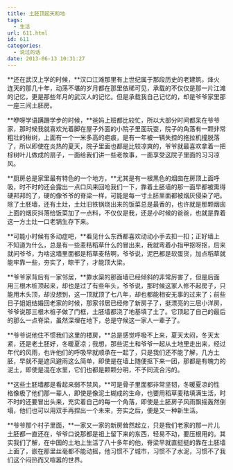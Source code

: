 ```yaml
---
title: 土胚顶起天和地
tags:
  - 生活
url: 611.html
id: 611
categories:
  - 说过的话
date: 2013-06-13 10:31:27
---
```


**还在武汉上学的时候，**汉口江滩那里有上世纪属于那段历史的老建筑，烽火连天的那几十年，动荡不堪的岁月都在那里依稀可见，承载的不仅仅是那一片江滩的记忆，更是那些年月的武汉人的记忆。但是承载我自己记忆的，却是爷爷家里那一座三间土胚房。 

**咿呀学语蹒跚学步的时候，**爸妈上班都比较忙，所以大部分时间都呆在爷爷家，那时候我就喜欢光着脚在屋子外面的小院子里面玩耍，院子的角落有一颗非常粗壮的楸树，上面有一个一米多高的疤痕，是有一年被一辆失控的拖拉机撞脱落了，所以即使在炎热的夏天，院子里面也都是比较凉爽的，爷爷就最喜欢拿着一把棕树叶儿做成的扇子，一面给我们讲一些老故事，一面享受这院子里面的习习凉风。 

**厨房总是家里最有特色的一个地方，**尤其是有一根黑色的烟囱在房顶上面呼吸，时不时的还会露出一点口风来回呛我们一下，靠着土胚墙的那一面早都被熏得硬邦邦的了，硬的像爷爷的脊梁一样，可能是每一寸土胚里面都被烟灰侵染了吧。除了土胚墙，还有土灶，土灶旧铁锅烧出来的饭菜总是最香的，也许就是那颗烟囱上面的烟灰抖落给饭菜加了一点料，不仅仅是我，还是小时候的爸爸，也就是靠着这一方土灶一口老锅生存下来。 

**可能小时候有多动症吧，**看见什么东西都喜欢动动小手去扣一扣；正好墙上不知道为什么，总是有一些麦秸稻草什么的冒出来，我就弯着小指甲抠呀抠，后来就问爷爷，为啥这墙里面都是稻草麦秸啊，爷爷说，泥巴都是软蛋货，加点稻草就能牢靠一些，夯实了，晾干了，才能顶大梁。 

**爷爷家背后有一家邻居，**靠水渠的那面墙已经倾斜的非常厉害了，但是后面用三根木桩顶起来，却也是过了有些年头，爷爷说，那时候这家人修不起房子，只能用木头顶，却没想到，这一顶就顶了七八年，却也都能相安无事的过来了；前些日子姐姐结婚回老家的时候，那家邻居已经修了新房子了，挺漂亮的三层小洋房，爷爷说那三根木桩子做了门框，土胚墙都浇了地基填了土了。它顶起了自己的最后的那么一点脊梁，虽然深埋在地下，总是守候这一家人一辈子了。 

**爷爷说他住不惯我们这里的楼房，**总是感觉呼吸不上来，夏天太闷，冬天太紧，还是老土胚好，冬暖夏凉；我想，那些泥土和爷爷一起从土地里走出来，经过年代的风雨，也许他们的呼吸早就顺承在一起了，只是我们还不能了解，几方土胚，早就不是遮风避雨这么简单，即使是在墙上随便抠下来一团，那都是有魄力的泥土，即使是混在水里，它们也都是颗颗分明，不予同流合污的。

**这些土胚墙都是看起来弱不禁风，**可是骨子里面都非常坚韧，冬暖夏凉的性格像极了他们那一辈人，即使是像泥土糊成的生命，也要用稻草麦秸填满生活，时不时的还要冒出头来，充实着自己的每一个角落，即使是土胚房子风雨飘摇轰然倒塌，他们也可以用双手再捏出一个未来，夯实之后，便是又一种新生活。 

**爷爷那个村子里面，**一家又一家的新房耸然起立，只是我们老家的那一片儿土胚都一直还在，爷爷口说那都是祖上留下来的东西，轻易不动，要压根用的。其实我们了解，在中国的土地上生活了八十多年的他，脊梁早就直挺挺的靠在土胚墙上面了，嵌在那里丝毫都不能动摇，他习惯不了城市，习惯不了水泥，习惯不了我们这个闷热而又喧嚣的世界。

